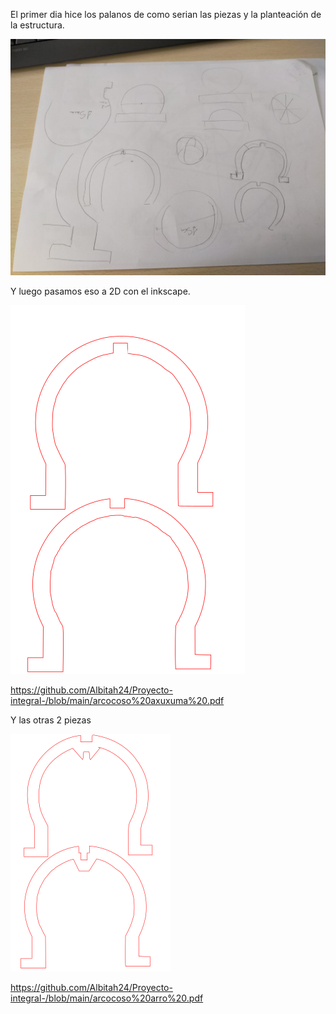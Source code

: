 
El primer dia hice los palanos de como serian las piezas y la planteación de la estructura.

![](https://github.com/Albitah24/Proyecto-integral-/blob/main/Plano%20proyecto%20bola%20lapara.jpeg)

Y luego pasamos eso a 2D con el inkscape.

![](https://github.com/Albitah24/Proyecto-integral-/blob/main/Captura%20de%20pantalla%20de%202021-04-29%2012-19-50.png)

https://github.com/Albitah24/Proyecto-integral-/blob/main/arcocoso%20axuxuma%20.pdf

Y las otras 2 piezas

![](https://github.com/Albitah24/Proyecto-integral-/blob/main/Captura%20de%20pantalla%20de%202021-04-29%2010-53-39.png)

https://github.com/Albitah24/Proyecto-integral-/blob/main/arcocoso%20arro%20.pdf
